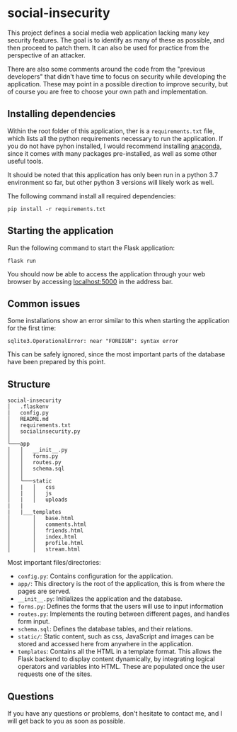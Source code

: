 # social-insecurity

This project defines a social media web application lacking many key security features. The goal is to identify as many of these as possible, and then proceed to patch them. It can also be used for practice from the perspective of an attacker.

There are also some comments around the code from the "previous developers" that didn't have time to focus on security while developing the application. These may point in a possible direction to improve security, but of course you are free to choose your own path and implementation.

## Installing dependencies
Within the root folder of this application, ther is a `requirements.txt` file, which lists all the python requirements necessary to run the application. If you do not have pyhon installed, I would recommend installing  [anaconda](https://www.anaconda.com/distribution/), since it comes with many packages pre-installed, as well as some other useful tools.

It should be noted that this application has only been run in a python 3.7 environment so far, but other python 3 versions will likely work as well.

The following command install all required dependencies:

```
pip install -r requirements.txt
```

## Starting the application
Run the following command to start the Flask application:

```
flask run
```

You should now be able to access the application through your web browser by accessing [localhost:5000](http://localhost:5000) in the address bar.

## Common issues
Some installations show an error similar to this when starting the application for the first time: 

```
sqlite3.OperationalError: near "FOREIGN": syntax error
```

This can be safely ignored, since the most important parts of the database have been prepared by this point.

## Structure
```
social-insecurity
│   .flaskenv
|   config.py
│   README.md
│   requirements.txt
│   socialinsecurity.py
│
└───app
│   │   __init__.py
│   │   forms.py
│   │   routes.py
│   │   schema.sql
│   │
│   └───static
│   |   │   css
│   |   │   js
│   |   │   uploads
|   |
|   |___templates
│       │   base.html
│       │   comments.html
│       │   friends.html
│       │   index.html
│       │   profile.html
│       │   stream.html
```

Most important files/directories:
- `config.py`: Contains configuration for the application.
- `app/`: This directory is the root of the application, this is from where the pages are served.
- `__init__.py`: Initializes the application and the database.
- `forms.py`: Defines the forms that the users will use to input information
- `routes.py`: Implements the routing between different pages, and handles form input.
- `schema.sql`: Defines the database tables, and their relations.
- `static/`: Static content, such as css, JavaScript and images can be stored and accessed here from anywhere in the application.
- `templates`: Contains all the HTML in a template format. This allows the Flask backend to display content dynamically, by integrating logical operators and variables into HTML. These are populated once the user requests one of the sites.

## Questions
If you have any questions or problems, don't hesitate to contact me, and I will get back to you as soon as possible.
